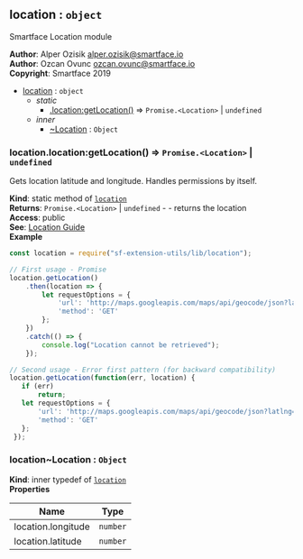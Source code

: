 <a name="module_location"></a>

## location : <code>object</code>
Smartface Location module

**Author**: Alper Ozisik <alper.ozisik@smartface.io>  
**Author**: Ozcan Ovunc <ozcan.ovunc@smartface.io>  
**Copyright**: Smartface 2019  

* [location](#module_location) : <code>object</code>
    * _static_
        * [.location:getLocation()](#module_location.location_getLocation) ⇒ <code>Promise.&lt;Location&gt;</code> \| <code>undefined</code>
    * _inner_
        * [~Location](#module_location..Location) : <code>Object</code>

<a name="module_location.location_getLocation"></a>

### location.location:getLocation() ⇒ <code>Promise.&lt;Location&gt;</code> \| <code>undefined</code>
Gets location latitude and longitude. Handles permissions by itself.

**Kind**: static method of [<code>location</code>](#module_location)  
**Returns**: <code>Promise.&lt;Location&gt;</code> \| <code>undefined</code> - - returns the location  
**Access**: public  
**See**: [Location Guide](https://developer.smartface.io/docs/location)  
**Example**  
```js
const location = require("sf-extension-utils/lib/location");

// First usage - Promise
location.getLocation()
    .then(location => {
        let requestOptions = {
            'url': 'http://maps.googleapis.com/maps/api/geocode/json?latlng=' + location.latitude + ',' + location.longitude + '&sensor=true',
            'method': 'GET'
        };
    })
    .catch(() => {
        console.log("Location cannot be retrieved");
    });

// Second usage - Error first pattern (for backward compatibility)
location.getLocation(function(err, location) {
   if (err)
       return;
   let requestOptions = {
       'url': 'http://maps.googleapis.com/maps/api/geocode/json?latlng=' + location.latitude + ',' + location.longitude + '&sensor=true',
       'method': 'GET'
   };
 });
```
<a name="module_location..Location"></a>

### location~Location : <code>Object</code>
**Kind**: inner typedef of [<code>location</code>](#module_location)  
**Properties**

| Name | Type |
| --- | --- |
| location.longitude | <code>number</code> | 
| location.latitude | <code>number</code> | 

